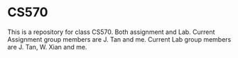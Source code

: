 # CS570
This is a repository for class CS570. Both assignment and Lab. Current Assignment group members are J. Tan and me.  Current Lab group members are J. Tan, W. Xian and me. 
